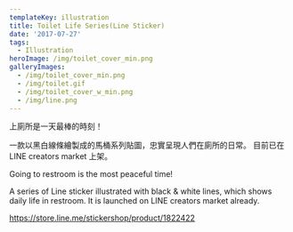 ```yaml
---
templateKey: illustration
title: Toilet Life Series(Line Sticker)
date: '2017-07-27'
tags:
  - Illustration
heroImage: /img/toilet_cover_min.png
galleryImages:
  - /img/toilet_cover_min.png
  - /img/toilet.gif
  - /img/toilet_cover_w_min.png
  - /img/line.png
---
```

上廁所是一天最棒的時刻！

一款以黑白線條繪製成的馬桶系列貼圖，忠實呈現人們在廁所的日常。 目前已在LINE creators market 上架。

Going to restroom is the most peaceful time!

A series of Line sticker illustrated with black & white lines, which shows daily life in restroom. It is launched on LINE creators market already. 

<https://store.line.me/stickershop/product/1822422>
